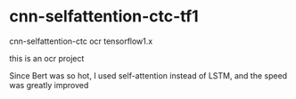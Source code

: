 # cnn-selfattention-ctc-tf1
cnn-selfattention-ctc ocr tensorflow1.x

this is an ocr project

Since Bert was so hot, I used self-attention instead of LSTM, and the speed was greatly improved

